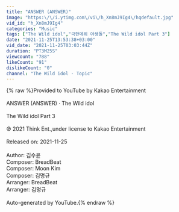 ```yaml
---
title: "ANSWER (ANSWER)"
image: "https:\/\/i.ytimg.com\/vi\/h_Xn8mJ9Ig4\/hqdefault.jpg"
vid_id: "h_Xn8mJ9Ig4"
categories: "Music"
tags: ["The Wild idol","극한데뷔 야생돌","The Wild idol Part 3"]
date: "2021-11-25T13:53:38+03:00"
vid_date: "2021-11-25T03:03:44Z"
duration: "PT3M25S"
viewcount: "788"
likeCount: "91"
dislikeCount: "0"
channel: "The Wild idol - Topic"
---
```

{% raw %}Provided to YouTube by Kakao Entertainment<br /><br />ANSWER (ANSWER) · The Wild idol<br /><br />The Wild idol Part 3<br /><br />℗ 2021 Think Ent.,under license to Kakao Entertainment<br /><br />Released on: 2021-11-25<br /><br />Author: 김수윤<br />Composer: BreadBeat<br />Composer: Moon Kim<br />Composer: 김명규<br />Arranger: BreadBeat<br />Arranger: 김명규<br /><br />Auto-generated by YouTube.{% endraw %}
